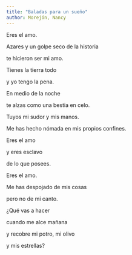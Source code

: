 ```yaml
---
title: "Baladas para un sueño"
author: Morejón, Nancy
---
```

<div data-schema-version="8"><p>Eres el amo.</p> <p>Azares y un golpe seco de la historia</p> <p>te hicieron ser mi amo.</p> <p>Tienes la tierra todo</p> <p>y yo tengo la pena.</p> <p>En medio de la noche</p> <p>te alzas como una bestia en celo.</p> <p>Tuyos mi sudor y mis manos.</p> <p>Me has hecho nómada en mis propios confines.</p> <p>Eres el amo</p> <p>y eres esclavo</p> <p>de lo que posees.</p> <p>Eres el amo.</p> <p>Me has despojado de mis cosas</p> <p>pero no de mi canto.</p> <p>¿Qué vas a hacer</p> <p>cuando me alce mañana</p> <p>y recobre mi potro, mi olivo</p> <p>y mis estrellas?</p> </div>